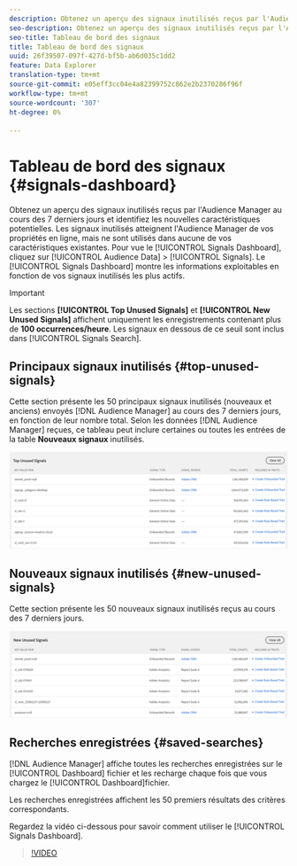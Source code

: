 ```yaml
---
description: Obtenez un aperçu des signaux inutilisés reçus par l'Audience Manager au cours des 7 derniers jours et identifiez les nouvelles caractéristiques potentielles. Les signaux inutilisés atteignent l'Audience Manager de vos propriétés en ligne, mais ne sont utilisés dans aucune de vos caractéristiques existantes. Pour vue au Tableau de bord Signals, accédez à Audience Data > Signals. Le Tableau de bord Signaux vous montre des informations exploitables en fonction de vos signaux inutilisés les plus actifs.
seo-description: Obtenez un aperçu des signaux inutilisés reçus par l'Audience Manager au cours des 7 derniers jours et identifiez les nouvelles caractéristiques potentielles. Les signaux inutilisés atteignent l'Audience Manager de vos propriétés en ligne, mais ne sont utilisés dans aucune de vos caractéristiques existantes. Pour vue au Tableau de bord Signals, accédez à Audience Data > Signals. Le Tableau de bord Signaux vous montre des informations exploitables en fonction de vos signaux inutilisés les plus actifs.
seo-title: Tableau de bord des signaux
title: Tableau de bord des signaux
uuid: 26f39507-097f-427d-bf5b-ab6d035c1dd2
feature: Data Explorer
translation-type: tm+mt
source-git-commit: e05eff3cc04e4a82399752c862e2b2370286f96f
workflow-type: tm+mt
source-wordcount: '307'
ht-degree: 0%

---
```



# Tableau de bord des signaux {#signals-dashboard}

Obtenez un aperçu des signaux inutilisés reçus par l&#39;Audience Manager au cours des 7 derniers jours et identifiez les nouvelles caractéristiques potentielles. Les signaux inutilisés atteignent l&#39;Audience Manager de vos propriétés en ligne, mais ne sont utilisés dans aucune de vos caractéristiques existantes. Pour vue le [!UICONTROL Signals Dashboard], cliquez sur [!UICONTROL Audience Data] > [!UICONTROL Signals]. Le [!UICONTROL Signals Dashboard] montre les informations exploitables en fonction de vos signaux inutilisés les plus actifs.

>[!IMPORTANT]
>
>Les sections **[!UICONTROL Top Unused Signals]** et **[!UICONTROL New Unused Signals]** affichent uniquement les enregistrements contenant plus de **100 occurrences/heure**. Les signaux en dessous de ce seuil sont inclus dans [!UICONTROL Signals Search].

## Principaux signaux inutilisés {#top-unused-signals}

Cette section présente les 50 principaux signaux inutilisés (nouveaux et anciens) envoyés [!DNL Audience Manager] au cours des 7 derniers jours, en fonction de leur nombre total. Selon les données [!DNL Audience Manager] reçues, ce tableau peut inclure certaines ou toutes les entrées de la table **Nouveaux signaux** inutilisés.

![](assets/signals-top-unused.png)

## Nouveaux signaux inutilisés {#new-unused-signals}

Cette section présente les 50 nouveaux signaux inutilisés reçus au cours des 7 derniers jours.

![](assets/signals-new-unused.png)

## Recherches enregistrées {#saved-searches}

[!DNL Audience Manager] affiche toutes les recherches [](../../features/data-explorer/data-explorer-signals-search/data-explorer-save-search.md) enregistrées sur le [!UICONTROL Dashboard] fichier et les recharge chaque fois que vous chargez le [!UICONTROL Dashboard]fichier.

Les recherches enregistrées affichent les 50 premiers résultats des critères correspondants.

Regardez la vidéo ci-dessous pour savoir comment utiliser le [!UICONTROL Signals Dashboard].
>[!VIDEO](https://video.tv.adobe.com/v/25151/)